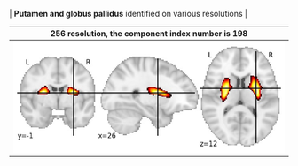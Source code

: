 


| **Putamen and globus pallidus** identified on various resolutions |

| 256 resolution, the component index number is 198|  
|:---:|  
| ![Component 256](../256/final/198.jpg "From component 256: Putamen and globus pallidus") |
